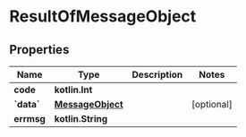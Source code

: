 
# ResultOfMessageObject

## Properties
Name | Type | Description | Notes
------------ | ------------- | ------------- | -------------
**code** | **kotlin.Int** |  | 
**&#x60;data&#x60;** | [**MessageObject**](MessageObject.md) |  |  [optional]
**errmsg** | **kotlin.String** |  | 



